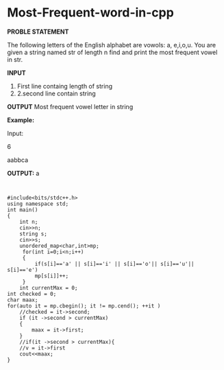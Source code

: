# Most-Frequent-word-in-cpp

**PROBLE STATEMENT**



The following letters of the English alphabet are vowols: a, e,i,o,u. You are given a string named str of length n 
find and print the most frequent vowel in str.

**INPUT**
1. First line containg length of string
2. 2.second line contain string

**OUTPUT**
Most frequent vowel letter in string

**Example:**

Input:

6

aabbca

**OUTPUT:**
a

```


#include<bits/stdc++.h>
using namespace std;
int main()
{
    int n;
    cin>>n;
    string s;
    cin>>s;
    unordered_map<char,int>mp;
     for(int i=0;i<n;i++)
     {
         if(s[i]=='a' || s[i]=='i' || s[i]=='o'|| s[i]=='u'|| s[i]=='e')
         mp[s[i]]++;
     }
    int currentMax = 0;
int checked = 0;
char maax;
for(auto it = mp.cbegin(); it != mp.cend(); ++it )
    //checked = it->second;
    if (it ->second > currentMax)
    {
        maax = it->first;
    }
    //if(it ->second > currentMax){
    //v = it->first
    cout<<maax;
}
